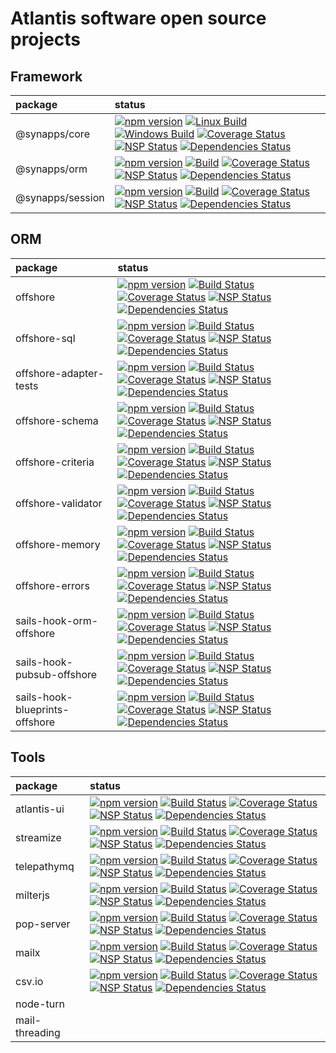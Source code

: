 # Atlantis software open source projects

## Framework

| package                        |  status          |
| :----------------------------- |  :-------------  |
| @synapps/core                  | [![npm version](https://badge.fury.io/js/%40synapps%2Fcore.svg)](https://badge.fury.io/js/%40synapps%2Fcore) [![Linux Build](https://travis-ci.org/Atlantis-Software/synapps.svg?branch=master)](https://travis-ci.org/Atlantis-Software/synapps) [![Windows Build](https://ci.appveyor.com/api/projects/status/xt5nrvra2o4xh4al?svg=true)](https://ci.appveyor.com/project/atiertant/synapps) [![Coverage Status](https://coveralls.io/repos/github/Atlantis-Software/synapps/badge.svg?branch=master)](https://coveralls.io/github/Atlantis-Software/synapps?branch=master) [![NSP Status](https://nodesecurity.io/orgs/atlantis/projects/755b3c41-3900-4f1b-bc73-5cde98aa2f11/badge)](https://nodesecurity.io/orgs/atlantis/projects/755b3c41-3900-4f1b-bc73-5cde98aa2f11) [![Dependencies Status](https://david-dm.org/Atlantis-Software/synapps.svg)](https://david-dm.org/Atlantis-Software/synapps)|
| @synapps/orm                   | [![npm version](https://badge.fury.io/js/%40synapps%2Form.svg)](https://badge.fury.io/js/%40synapps%2Form) [![Build](https://travis-ci.org/Atlantis-Software/synapps-orm.svg?branch=master)](https://travis-ci.org/Atlantis-Software/synapps-orm) [![Coverage Status](https://coveralls.io/repos/github/Atlantis-Software/synapps-orm/badge.svg?branch=master)](https://coveralls.io/github/Atlantis-Software/synapps-orm?branch=master) [![NSP Status](https://nodesecurity.io/orgs/atlantis/projects/75922009-e817-4f32-bb5a-e3dffb51647c/badge)](https://nodesecurity.io/orgs/atlantis/projects/75922009-e817-4f32-bb5a-e3dffb51647c) [![Dependencies Status](https://david-dm.org/Atlantis-Software/synapps-orm.svg)](https://david-dm.org/Atlantis-Software/synapps-orm)|
| @synapps/session               | [![npm version](https://badge.fury.io/js/%40synapps%2Fsession.svg)](https://badge.fury.io/js/%40synapps%2Fsession) [![Build](https://travis-ci.org/Atlantis-Software/synapps-session.svg?branch=master)](https://travis-ci.org/Atlantis-Software/synapps-session) [![Coverage Status](https://coveralls.io/repos/github/Atlantis-Software/synapps-session/badge.svg?branch=master)](https://coveralls.io/github/Atlantis-Software/synapps-session?branch=master) [![NSP Status](https://nodesecurity.io/orgs/atlantis/projects/d5bab00c-95c6-4c71-a85d-d1d7d6c00e7c/badge)](https://nodesecurity.io/orgs/atlantis/projects/d5bab00c-95c6-4c71-a85d-d1d7d6c00e7c) [![Dependencies Status](https://david-dm.org/Atlantis-Software/synapps-session.svg)](https://david-dm.org/Atlantis-Software/synapps-session)|

## ORM

| package                        |  status          |
| :----------------------------- |  :-------------  |
| offshore                       | [![npm version](https://badge.fury.io/js/offshore.svg)](https://www.npmjs.com/offshore) [![Build Status](https://travis-ci.org/Atlantis-Software/offshore.svg?branch=master)](https://travis-ci.org/Atlantis-Software/offshore) [![Coverage Status](https://coveralls.io/repos/github/Atlantis-Software/offshore/badge.svg?branch=master)](https://coveralls.io/github/Atlantis-Software/offshore?branch=master) [![NSP Status](https://nodesecurity.io/orgs/atlantis/projects/f7dbce6c-94a8-4dba-a5c3-fe6d0b08486c/badge)](https://nodesecurity.io/orgs/atlantis/projects/f7dbce6c-94a8-4dba-a5c3-fe6d0b08486c) [![Dependencies Status](https://david-dm.org/Atlantis-Software/offshore.svg)](https://david-dm.org/Atlantis-Software/offshore) |
| offshore-sql                   | [![npm version](https://badge.fury.io/js/offshore-sql.svg)](https://www.npmjs.com/offshore-sql) [![Build Status](https://travis-ci.org/Atlantis-Software/offshore-sql.svg?branch=master)](https://travis-ci.org/Atlantis-Software/offshore-sql) [![Coverage Status](https://coveralls.io/repos/github/Atlantis-Software/offshore-sql/badge.svg?branch=master)](https://coveralls.io/github/Atlantis-Software/offshore-sql?branch=master) [![NSP Status](https://nodesecurity.io/orgs/atlantis/projects/fa52b94f-44de-4f15-a196-4a44a79bce1d/badge)](https://nodesecurity.io/orgs/atlantis/projects/fa52b94f-44de-4f15-a196-4a44a79bce1d) [![Dependencies Status](https://david-dm.org/Atlantis-Software/offshore-sql.svg)](https://david-dm.org/Atlantis-Software/offshore-sql) |
| offshore-adapter-tests         | [![npm version](https://badge.fury.io/js/offshore-adapter-tests.svg)](https://www.npmjs.com/offshore-adapter-tests) [![Build Status](https://travis-ci.org/Atlantis-Software/offshore-adapter-tests.svg?branch=master)](https://travis-ci.org/Atlantis-Software/offshore-adapter-tests) [![Coverage Status](https://coveralls.io/repos/github/Atlantis-Software/offshore-adapter-tests/badge.svg?branch=master)](https://coveralls.io/github/Atlantis-Software/offshore-adapter-tests?branch=master) [![NSP Status](https://nodesecurity.io/orgs/atlantis/projects/30ec60e6-5fe3-4546-9d4d-52be60ef5fa3/badge)](https://nodesecurity.io/orgs/atlantis/projects/30ec60e6-5fe3-4546-9d4d-52be60ef5fa3) [![Dependencies Status](https://david-dm.org/Atlantis-Software/offshore-adapter-tests.svg)](https://david-dm.org/Atlantis-Software/offshore-adapter-tests) |
| offshore-schema                | [![npm version](https://badge.fury.io/js/offshore-schema.svg)](https://www.npmjs.com/offshore-schema) [![Build Status](https://travis-ci.org/Atlantis-Software/offshore-schema.svg?branch=master)](https://travis-ci.org/Atlantis-Software/offshore-schema) [![Coverage Status](https://coveralls.io/repos/github/Atlantis-Software/offshore-schema/badge.svg?branch=master)](https://coveralls.io/github/Atlantis-Software/offshore-schema?branch=master) [![NSP Status](https://nodesecurity.io/orgs/atlantis/projects/5c0941fc-206a-47c8-9234-fb3d45846525/badge)](https://nodesecurity.io/orgs/atlantis/projects/5c0941fc-206a-47c8-9234-fb3d45846525) [![Dependencies Status](https://david-dm.org/Atlantis-Software/offshore-schema.svg)](https://david-dm.org/Atlantis-Software/offshore-schema) |
| offshore-criteria              | [![npm version](https://badge.fury.io/js/offshore-criteria.svg)](https://www.npmjs.com/offshore-criteria) [![Build Status](https://travis-ci.org/Atlantis-Software/offshore-criteria.svg?branch=master)](https://travis-ci.org/Atlantis-Software/offshore-criteria) [![Coverage Status](https://coveralls.io/repos/github/Atlantis-Software/offshore-criteria/badge.svg?branch=master)](https://coveralls.io/github/Atlantis-Software/offshore-criteria?branch=master) [![NSP Status](https://nodesecurity.io/orgs/atlantis/projects/6603af66-d2c6-4801-89d6-4ccd7f0615e1/badge)](https://nodesecurity.io/orgs/atlantis/projects/6603af66-d2c6-4801-89d6-4ccd7f0615e1) [![Dependencies Status](https://david-dm.org/Atlantis-Software/offshore-criteria.svg)](https://david-dm.org/Atlantis-Software/offshore-criteria) |
| offshore-validator             | [![npm version](https://badge.fury.io/js/offshore-validator.svg)](https://www.npmjs.com/offshore-validator) [![Build Status](https://travis-ci.org/Atlantis-Software/offshore-validator.svg?branch=master)](https://travis-ci.org/Atlantis-Software/offshore-validator) [![Coverage Status](https://coveralls.io/repos/github/Atlantis-Software/offshore-validator/badge.svg?branch=master)](https://coveralls.io/github/Atlantis-Software/offshore-validator?branch=master) [![NSP Status](https://nodesecurity.io/orgs/atlantis/projects/c7b8d128-2280-460b-a8fd-9d80b3f2792b/badge)](https://nodesecurity.io/orgs/atlantis/projects/c7b8d128-2280-460b-a8fd-9d80b3f2792b) [![Dependencies Status](https://david-dm.org/Atlantis-Software/offshore-validator.svg)](https://david-dm.org/Atlantis-Software/offshore-validator) |
| offshore-memory                | [![npm version](https://badge.fury.io/js/offshore-memory.svg)](https://www.npmjs.com/offshore-memory) [![Build Status](https://travis-ci.org/Atlantis-Software/offshore-memory.svg?branch=master)](https://travis-ci.org/Atlantis-Software/offshore-memory) [![Coverage Status](https://coveralls.io/repos/github/Atlantis-Software/offshore-memory/badge.svg?branch=master)](https://coveralls.io/github/Atlantis-Software/offshore-memory?branch=master) [![NSP Status](https://nodesecurity.io/orgs/atlantis/projects/bad35041-6de8-4ebd-b6c0-e35345e557de/badge)](https://nodesecurity.io/orgs/atlantis/projects/bad35041-6de8-4ebd-b6c0-e35345e557de) [![Dependencies Status](https://david-dm.org/Atlantis-Software/offshore-memory.svg)](https://david-dm.org/Atlantis-Software/offshore-memory) |
| offshore-errors                | [![npm version](https://badge.fury.io/js/offshore-errors.svg)](https://www.npmjs.com/offshore-errors) [![Build Status](https://travis-ci.org/Atlantis-Software/offshore-errors.svg?branch=master)](https://travis-ci.org/Atlantis-Software/offshore-errors) [![Coverage Status](https://coveralls.io/repos/github/Atlantis-Software/offshore-errors/badge.svg?branch=master)](https://coveralls.io/github/Atlantis-Software/offshore-errors?branch=master) [![NSP Status](https://nodesecurity.io/orgs/atlantis/projects/f5d848ca-b570-45f9-bdbb-e195480a989c/badge)](https://nodesecurity.io/orgs/atlantis/projects/f5d848ca-b570-45f9-bdbb-e195480a989c) [![Dependencies Status](https://david-dm.org/Atlantis-Software/offshore-errors.svg)](https://david-dm.org/Atlantis-Software/offshore-errors) |
| sails-hook-orm-offshore        | [![npm version](https://badge.fury.io/js/sails-hook-orm-offshore.svg)](https://www.npmjs.com/sails-hook-orm-offshore) [![Build Status](https://travis-ci.org/Atlantis-Software/sails-hook-orm-offshore.svg?branch=master)](https://travis-ci.org/Atlantis-Software/sails-hook-orm-offshore) [![Coverage Status](https://coveralls.io/repos/github/Atlantis-Software/sails-hook-orm-offshore/badge.svg?branch=master)](https://coveralls.io/github/Atlantis-Software/sails-hook-orm-offshore?branch=master) [![NSP Status](https://nodesecurity.io/orgs/atlantis/projects/5ec8481e-08b5-44ad-8f2c-fdea01ba58a6/badge)](https://nodesecurity.io/orgs/atlantis/projects/5ec8481e-08b5-44ad-8f2c-fdea01ba58a6) [![Dependencies Status](https://david-dm.org/Atlantis-Software/sails-hook-orm-offshore.svg)](https://david-dm.org/Atlantis-Software/sails-hook-orm-offshore) |
| sails-hook-pubsub-offshore     | [![npm version](https://badge.fury.io/js/sails-hook-pubsub-offshore.svg)](https://www.npmjs.com/sails-hook-pubsub-offshore) [![Build Status](https://travis-ci.org/Atlantis-Software/sails-hook-pubsub-offshore.svg?branch=master)](https://travis-ci.org/Atlantis-Software/sails-hook-pubsub-offshore) [![Coverage Status](https://coveralls.io/repos/github/Atlantis-Software/sails-hook-pubsub-offshore/badge.svg?branch=master)](https://coveralls.io/github/Atlantis-Software/sails-hook-pubsub-offshore?branch=master) [![NSP Status](https://nodesecurity.io/orgs/atlantis/projects/807d2725-4709-4f65-8a00-fdc0bc89da44/badge)](https://nodesecurity.io/orgs/atlantis/projects/807d2725-4709-4f65-8a00-fdc0bc89da44) [![Dependencies Status](https://david-dm.org/Atlantis-Software/sails-hook-pubsub-offshore.svg)](https://david-dm.org/Atlantis-Software/sails-hook-pubsub-offshore)|
| sails-hook-blueprints-offshore | [![npm version](https://badge.fury.io/js/sails-hook-blueprints-offshore.svg)](https://www.npmjs.com/sails-hook-blueprints-offshore) [![Build Status](https://travis-ci.org/Atlantis-Software/sails-hook-blueprints-offshore.svg?branch=master)](https://travis-ci.org/Atlantis-Software/sails-hook-blueprints-offshore) [![Coverage Status](https://coveralls.io/repos/github/Atlantis-Software/sails-hook-blueprints-offshore/badge.svg?branch=master)](https://coveralls.io/github/Atlantis-Software/sails-hook-blueprints-offshore?branch=master) [![NSP Status](https://nodesecurity.io/orgs/atlantis/projects/4466350b-f55a-4c11-a03c-d6300034a153/badge)](https://nodesecurity.io/orgs/atlantis/projects/4466350b-f55a-4c11-a03c-d6300034a153) [![Dependencies Status](https://david-dm.org/Atlantis-Software/sails-hook-blueprints-offshore.svg)](https://david-dm.org/Atlantis-Software/sails-hook-blueprints-offshore) |

## Tools

| package                        |  status          |
| :----------------------------- |  :-------------  |
| atlantis-ui                    | [![npm version](https://badge.fury.io/js/atlantis-ui.svg)](https://www.npmjs.com/atlantis-ui) [![Build Status](https://travis-ci.org/Atlantis-Software/atlantis-ui.svg?branch=master)](https://travis-ci.org/Atlantis-Software/atlantis-ui) [![Coverage Status](https://coveralls.io/repos/github/Atlantis-Software/atlantis-ui/badge.svg?branch=master)](https://coveralls.io/github/Atlantis-Software/atlantis-ui?branch=master) [![NSP Status](https://nodesecurity.io/orgs/atlantis/projects/7787dfcd-3dfd-4978-b27d-3bc148108e2c/badge)](https://nodesecurity.io/orgs/atlantis/projects/7787dfcd-3dfd-4978-b27d-3bc148108e2c) [![Dependencies Status](https://david-dm.org/Atlantis-Software/atlantis-ui.svg)](https://david-dm.org/Atlantis-Software/atlantis-ui) |
| streamize                      | [![npm version](https://badge.fury.io/js/streamize.svg)](https://www.npmjs.com/streamize) [![Build Status](https://travis-ci.org/Atlantis-Software/streamize.svg?branch=master)](https://travis-ci.org/Atlantis-Software/streamize) [![Coverage Status](https://coveralls.io/repos/github/Atlantis-Software/streamize/badge.svg?branch=master)](https://coveralls.io/github/Atlantis-Software/streamize?branch=master) [![NSP Status](https://nodesecurity.io/orgs/atlantis/projects/ed0ada30-0689-4121-b3b8-9d80f793d292/badge)](https://nodesecurity.io/orgs/atlantis/projects/ed0ada30-0689-4121-b3b8-9d80f793d292) [![Dependencies Status](https://david-dm.org/Atlantis-Software/streamize.svg)](https://david-dm.org/Atlantis-Software/streamize)|
| telepathymq                    | [![npm version](https://badge.fury.io/js/telepathymq.svg)](https://www.npmjs.com/telepathymq) [![Build Status](https://travis-ci.org/Atlantis-Software/telepathymq.svg?branch=master)](https://travis-ci.org/Atlantis-Software/telepathymq) [![Coverage Status](https://coveralls.io/repos/github/Atlantis-Software/telepathymq/badge.svg?branch=master)](https://coveralls.io/github/Atlantis-Software/telepathymq?branch=master) [![NSP Status](https://nodesecurity.io/orgs/atlantis/projects/ee0b54d6-2574-40d1-95ba-a5b704a9d60f/badge)](https://nodesecurity.io/orgs/atlantis/projects/ee0b54d6-2574-40d1-95ba-a5b704a9d60f) [![Dependencies Status](https://david-dm.org/Atlantis-Software/telepathymq.svg)](https://david-dm.org/Atlantis-Software/telepathymq) |
| milterjs                       | [![npm version](https://badge.fury.io/js/milterjs.svg)](https://www.npmjs.com/milterjs) [![Build Status](https://travis-ci.org/Atlantis-Software/milterjs.svg?branch=master)](https://travis-ci.org/Atlantis-Software/milterjs) [![Coverage Status](https://coveralls.io/repos/github/Atlantis-Software/milterjs/badge.svg?branch=master)](https://coveralls.io/github/Atlantis-Software/milterjs?branch=master) [![NSP Status](https://nodesecurity.io/orgs/atlantis/projects/513e7252-f706-4b97-992c-3328b4559391/badge)](https://nodesecurity.io/orgs/atlantis/projects/513e7252-f706-4b97-992c-3328b4559391) [![Dependencies Status](https://david-dm.org/Atlantis-Software/milterjs.svg)](https://david-dm.org/Atlantis-Software/milterjs) |
| pop-server                     | [![npm version](https://badge.fury.io/js/pop-server.svg)](https://www.npmjs.com/pop-server) [![Build Status](https://travis-ci.org/Atlantis-Software/pop-server.svg?branch=master)](https://travis-ci.org/Atlantis-Software/pop-server) [![Coverage Status](https://coveralls.io/repos/github/Atlantis-Software/pop-server/badge.svg?branch=master)](https://coveralls.io/github/Atlantis-Software/pop-server?branch=master) [![NSP Status](https://nodesecurity.io/orgs/atlantis/projects/13a5d4c1-d62a-4870-8d91-58e3adb56376/badge)](https://nodesecurity.io/orgs/atlantis/projects/13a5d4c1-d62a-4870-8d91-58e3adb56376) [![Dependencies Status](https://david-dm.org/Atlantis-Software/pop-server.svg)](https://david-dm.org/Atlantis-Software/pop-server) |
| mailx                          | [![npm version](https://badge.fury.io/js/mailx.svg)](https://www.npmjs.com/mailx) [![Build Status](https://travis-ci.org/Atlantis-Software/mailx.svg?branch=master)](https://travis-ci.org/Atlantis-Software/mailx) [![Coverage Status](https://coveralls.io/repos/github/Atlantis-Software/mailx/badge.svg?branch=master)](https://coveralls.io/github/Atlantis-Software/mailx?branch=master) [![NSP Status](https://nodesecurity.io/orgs/atlantis/projects/197e1a87-263d-4dec-90d7-4e1850240fc4/badge)](https://nodesecurity.io/orgs/atlantis/projects/197e1a87-263d-4dec-90d7-4e1850240fc4) [![Dependencies Status](https://david-dm.org/Atlantis-Software/mailx.svg)](https://david-dm.org/Atlantis-Software/mailx) |
| csv.io                         | [![npm version](https://badge.fury.io/js/csv.io.svg)](https://www.npmjs.com/csv.io) [![Build Status](https://travis-ci.org/Atlantis-Software/csv.io.svg?branch=master)](https://travis-ci.org/Atlantis-Software/csv.io) [![Coverage Status](https://coveralls.io/repos/github/Atlantis-Software/csv.io/badge.svg?branch=master)](https://coveralls.io/github/Atlantis-Software/csv.io?branch=master) [![NSP Status](https://nodesecurity.io/orgs/atlantis/projects/3c799d7b-23a9-4f48-a858-4259fb351d1c/badge)](https://nodesecurity.io/orgs/atlantis/projects/3c799d7b-23a9-4f48-a858-4259fb351d1c) [![Dependencies Status](https://david-dm.org/Atlantis-Software/csv.io.svg)](https://david-dm.org/Atlantis-Software/csv.io) |
| node-turn                      | |
| mail-threading                 | |
